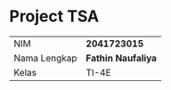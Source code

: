 # Project TSA

|  |  |
|--|--|
| NIM | **2041723015** |
| Nama Lengkap | **Fathin Naufaliya** |
| Kelas | TI-4E |
